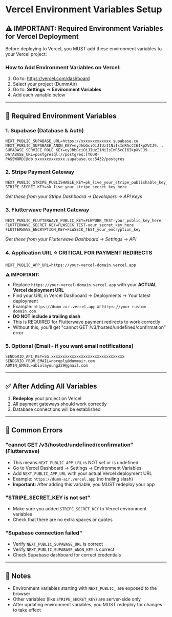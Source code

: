 # Vercel Environment Variables Setup

## ⚠️ IMPORTANT: Required Environment Variables for Vercel Deployment

Before deploying to Vercel, you MUST add these environment variables to your Vercel project:

### How to Add Environment Variables on Vercel:
1. Go to: https://vercel.com/dashboard
2. Select your project (DummAir)
3. Go to: **Settings** → **Environment Variables**
4. Add each variable below

---

## 🔑 Required Environment Variables

### 1. Supabase (Database & Auth)
```
NEXT_PUBLIC_SUPABASE_URL=https://xxxxxxxxxxxxx.supabase.co
NEXT_PUBLIC_SUPABASE_ANON_KEY=eyJhbGciOiJIUzI1NiIsInR5cCI6IkpXVCJ9...
SUPABASE_SERVICE_ROLE_KEY=eyJhbGciOiJIUzI1NiIsInR5cCI6IkpXVCJ9...
DATABASE_URL=postgresql://postgres:[YOUR-PASSWORD]@db.xxxxxxxxxxxxx.supabase.co:5432/postgres
```

### 2. Stripe Payment Gateway
```
NEXT_PUBLIC_STRIPE_PUBLISHABLE_KEY=pk_live_your_stripe_publishable_key_here
STRIPE_SECRET_KEY=sk_live_your_stripe_secret_key_here
```
*Get these from your Stripe Dashboard → Developers → API Keys*

### 3. Flutterwave Payment Gateway
```
NEXT_PUBLIC_FLUTTERWAVE_PUBLIC_KEY=FLWPUBK_TEST-your_public_key_here
FLUTTERWAVE_SECRET_KEY=FLWSECK_TEST-your_secret_key_here
FLUTTERWAVE_ENCRYPTION_KEY=FLWSECK_TEST_your_encryption_key
```
*Get these from your Flutterwave Dashboard → Settings → API*

### 4. Application URL ⭐ CRITICAL FOR PAYMENT REDIRECTS
```
NEXT_PUBLIC_APP_URL=https://your-vercel-domain.vercel.app
```
**⚠️ IMPORTANT:** 
- Replace `https://your-vercel-domain.vercel.app` with your **ACTUAL Vercel deployment URL**
- Find your URL in Vercel Dashboard → Deployments → Your latest deployment
- Example: `https://dumm-air.vercel.app` or `https://your-custom-domain.com`
- **DO NOT include a trailing slash**
- This is REQUIRED for Flutterwave payment redirects to work correctly
- Without this, you'll get "cannot GET /v3/hosted/undefined/confirmation" error

### 5. Optional (Email - if you want email notifications)
```
SENDGRID_API_KEY=SG.xxxxxxxxxxxxxxxxxxxxxxxxxxxxxxxx
SENDGRID_FROM_EMAIL=noreply@dummair.com
ADMIN_EMAIL=abiolayoung229@gmail.com
```

---

## ✅ After Adding All Variables

1. **Redeploy** your project on Vercel
2. All payment gateways should work correctly
3. Database connections will be established

---

## 🚨 Common Errors

### "cannot GET /v3/hosted/undefined/confirmation" (Flutterwave)
- This means `NEXT_PUBLIC_APP_URL` is NOT set or is undefined
- Go to Vercel Dashboard → Settings → Environment Variables
- Add `NEXT_PUBLIC_APP_URL` with your actual Vercel deployment URL
- Example: `https://dumm-air.vercel.app` (no trailing slash)
- **Important:** After adding this variable, you MUST redeploy your app

### "STRIPE_SECRET_KEY is not set"
- Make sure you added `STRIPE_SECRET_KEY` to Vercel environment variables
- Check that there are no extra spaces or quotes

### "Supabase connection failed"
- Verify `NEXT_PUBLIC_SUPABASE_URL` is correct
- Verify `NEXT_PUBLIC_SUPABASE_ANON_KEY` is correct
- Check Supabase dashboard for correct credentials

---

## 📝 Notes

- Environment variables starting with `NEXT_PUBLIC_` are exposed to the browser
- Other variables (like `STRIPE_SECRET_KEY`) are server-side only
- After updating environment variables, you MUST redeploy for changes to take effect

